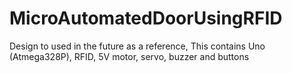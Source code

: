 # MicroAutomatedDoorUsingRFID
Design to used in the future as a reference, This contains Uno (Atmega328P), RFID, 5V motor, servo, buzzer and buttons
